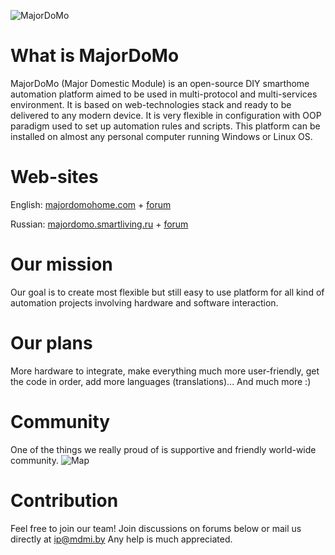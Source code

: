 ![MajorDoMo](https://majordomohome.com/img/slider/slider3.png)

What is MajorDoMo
=========

MajorDoMo (Major Domestic Module) is an open-source DIY smarthome automation platform aimed to be used in multi-protocol and multi-services environment. It is based on web-technologies stack and ready to be delivered to any modern device. It is very flexible in configuration with OOP paradigm used to set up automation rules and scripts. This platform can be installed on almost any personal computer running Windows or Linux OS.

Web-sites
=========

English: [majordomohome.com](http://majordomohome.com/?utm_source=github&utm_medium=link&utm_campaign=main_page) + [forum](https://majordomo.smartliving.ru/forum/?utm_source=github&utm_medium=link&utm_campaign=forum)

Russian: [majordomo.smartliving.ru](https://majordomo.smartliving.ru/?utm_source=github&utm_medium=link&utm_campaign=main_page) + [forum](https://majordomo.smartliving.ru/forum/viewforum.php?f=12&utm_source=github&utm_medium=link&utm_campaign=forum)

Our mission
=========

Our goal is to create most flexible but still easy to use platform for all kind of automation projects involving hardware and software interaction.

Our plans
=========

More hardware to integrate, make everything much more user-friendly, get the code in order, add more languages (translations)... And much more :)

Community
=========

One of the things we really proud of is supportive and friendly world-wide community.
![Map](http://c2n.me/3Q3Sh8e.jpg)

Contribution
=========

Feel free to join our team! Join discussions on forums below or mail us directly at ip@mdmi.by
Any help is much appreciated.
